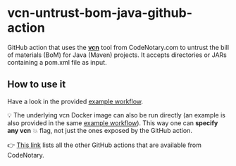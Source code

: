 # vcn-untrust-bom-java-github-action

GitHub action that uses the **[vcn](https://github.com/codenotary/vcn)** tool from CodeNotary.com to untrust the bill of materials (BoM) for Java (Maven) projects. It accepts directories or JARs containing a pom.xml file as input.

## How to use it

Have a look in the provided [example workflow](.github/workflows/example.yml).

:bulb: The underlying vcn Docker image can also be run directly (an example is also provided in the same [example workflow](.github/workflows/example.yml)). This way one can **specify any vcn** :boom: flag, not just the ones exposed by the GitHub action.

👉 [This link](https://github.com/marketplace?type=actions&query=publisher%3Acodenotary+) lists all the other GitHub actions that are available from CodeNotary.
